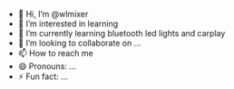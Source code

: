 - 👋 Hi, I’m @wlmixer
- 👀 I’m interested in learning
- 🌱 I’m currently learning bluetooth led lights and carplay
- 💞️ I’m looking to collaborate on ...
- 📫 How to reach me 
- 😄 Pronouns: ...
- ⚡ Fun fact: ...

<!---
wlmixer/wlmixer is a ✨ special ✨ repository because its `README.md` (this file) appears on your GitHub profile.
You can click the Preview link to take a look at your changes.
--->
